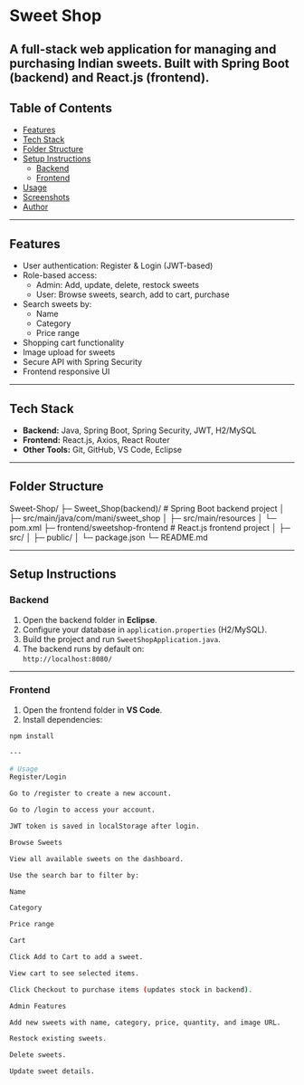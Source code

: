 # Sweet Shop

A full-stack web application for managing and purchasing Indian sweets. Built with **Spring Boot** (backend) and **React.js** (frontend).
---

## Table of Contents

- [Features](#features)
- [Tech Stack](#tech-stack)
- [Folder Structure](#folder-structure)
- [Setup Instructions](#setup-instructions)
  - [Backend](#backend)
  - [Frontend](#frontend)
- [Usage](#usage)
- [Screenshots](#screenshots)
- [Author](#author)

---

## Features

- User authentication: Register & Login (JWT-based)
- Role-based access:
  - Admin: Add, update, delete, restock sweets
  - User: Browse sweets, search, add to cart, purchase
- Search sweets by:
  - Name
  - Category
  - Price range
- Shopping cart functionality
- Image upload for sweets
- Secure API with Spring Security
- Frontend responsive UI

---

## Tech Stack

- **Backend:** Java, Spring Boot, Spring Security, JWT, H2/MySQL
- **Frontend:** React.js, Axios, React Router
- **Other Tools:** Git, GitHub, VS Code, Eclipse

---

## Folder Structure
Sweet-Shop/
├─ Sweet_Shop(backend)/ # Spring Boot backend project
│ ├─ src/main/java/com/mani/sweet_shop
│ ├─ src/main/resources
│ └─ pom.xml
├─ frontend/sweetshop-frontend # React.js frontend project
│ ├─ src/
│ ├─ public/
│ └─ package.json
└─ README.md


---

## Setup Instructions

### Backend

1. Open the backend folder in **Eclipse**.
2. Configure your database in `application.properties` (H2/MySQL).
3. Build the project and run `SweetShopApplication.java`.
4. The backend runs by default on:  
   `http://localhost:8080/`

---

### Frontend

1. Open the frontend folder in **VS Code**.
2. Install dependencies:

```bash
npm install

---

# Usage
Register/Login

Go to /register to create a new account.

Go to /login to access your account.

JWT token is saved in localStorage after login.

Browse Sweets

View all available sweets on the dashboard.

Use the search bar to filter by:

Name

Category

Price range

Cart

Click Add to Cart to add a sweet.

View cart to see selected items.

Click Checkout to purchase items (updates stock in backend).

Admin Features

Add new sweets with name, category, price, quantity, and image URL.

Restock existing sweets.

Delete sweets.

Update sweet details.



